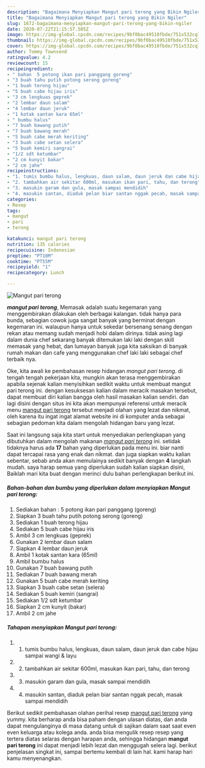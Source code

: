 ```yaml
---
description: "Bagaimana Menyiapkan Mangut pari terong yang Bikin Ngiler"
title: "Bagaimana Menyiapkan Mangut pari terong yang Bikin Ngiler"
slug: 1672-bagaimana-menyiapkan-mangut-pari-terong-yang-bikin-ngiler
date: 2020-07-22T21:15:57.505Z
image: https://img-global.cpcdn.com/recipes/9bf0bac49510fbde/751x532cq70/mangut-pari-terong-foto-resep-utama.jpg
thumbnail: https://img-global.cpcdn.com/recipes/9bf0bac49510fbde/751x532cq70/mangut-pari-terong-foto-resep-utama.jpg
cover: https://img-global.cpcdn.com/recipes/9bf0bac49510fbde/751x532cq70/mangut-pari-terong-foto-resep-utama.jpg
author: Tommy Townsend
ratingvalue: 4.2
reviewcount: 15
recipeingredient:
- " bahan  5 potong ikan pari panggang goreng"
- "3 buah tahu putih potong serong goreng"
- "1 buah terong hijau"
- "5 buah cabe hijau iris"
- "3 cm lengkuas geprek"
- "2 lembar daun salam"
- "4 lembar daun jeruk"
- "1 kotak santan kara 65ml"
- " bumbu halus"
- "7 buah bawang putih"
- "7 buah bawang merah"
- "5 buah cabe merah keriting"
- "3 buah cabe setan selera"
- "5 buah kemiri sangrai"
- "1/2 sdt ketumbar"
- "2 cm kunyit bakar"
- "2 cm jahe"
recipeinstructions:
- "1. tumis bumbu halus, lengkuas, daun salam, daun jeruk dan cabe hijau sampai wangi &amp; layu"
- "2. tambahkan air sekitar 600ml, masukan ikan pari, tahu, dan terong"
- "3. masukin garam dan gula, masak sampai mendidih"
- "4. masukin santan, diaduk pelan biar santan nggak pecah, masak sampai mendidih"
categories:
- Resep
tags:
- mangut
- pari
- terong

katakunci: mangut pari terong 
nutrition: 135 calories
recipecuisine: Indonesian
preptime: "PT10M"
cooktime: "PT55M"
recipeyield: "1"
recipecategory: Lunch

---
```



![Mangut pari terong](https://img-global.cpcdn.com/recipes/9bf0bac49510fbde/751x532cq70/mangut-pari-terong-foto-resep-utama.jpg)

<b><i>mangut pari terong</i></b>, Memasak adalah suatu kegemaran yang menggembirakan dilakukan oleh berbagai kalangan. tidak hanya para bunda, sebagian cowok juga sangat banyak yang berminat dengan kegemaran ini. walaupun hanya untuk sekedar bersenang senang dengan rekan atau memang sudah menjadi hobi dalam dirinya. tidak asing lagi dalam dunia chef sekarang banyak ditemukan laki laki dengan skill memasak yang hebat, dan lumayan banyak juga kita saksikan di banyak rumah makan dan cafe yang menggunakan chef laki laki sebagai chef terbaik nya.

Oke, kita awali ke pembahasan resep hidangan <i>mangut pari terong</i>. di tengah tengah pekerjaan kita, mungkin akan terasa menggembirakan apabila sejenak kalian menyisihkan sedikit waktu untuk membuat mangut pari terong ini. dengan kesuksesan kalian dalam meracik masakan tersebut, dapat membuat diri kalian bangga oleh hasil masakan kalian sendiri. dan lagi disini dengan situs ini kita akan mempunyai referensi untuk meracik menu <u>mangut pari terong</u> tersebut menjadi olahan yang lezat dan nikmat, oleh karena itu ingat ingat alamat website ini di komputer anda sebagai sebagian pedoman kita dalam mengolah hidangan baru yang lezat.




Saat ini langsung saja kita start untuk menyediakan perlengkapan yang dibutuhkan dalam mengolah makanan <u><i>mangut pari terong</i></u> ini. setidak tidaknya harus ada <b>17</b> bahan yang diperlukan pada menu ini. biar nanti dapat tercapai rasa yang enak dan nikmat. dan juga siapkan waktu kalian sebentar, sebab anda akan memulainya sedikit banyak dengan <b>4</b> langkah mudah. saya harap semua yang diperlukan sudah kalian siapkan disini, Baiklah mari kita buat dengan merinci dulu bahan perlengkapan berikut ini.

<!--inarticleads1-->

##### Bahan-bahan dan bumbu yang diperlukan dalam menyiapkan Mangut pari terong:

1. Sediakan  bahan : 5 potong ikan pari panggang (goreng)
1. Siapkan 3 buah tahu putih potong serong (goreng)
1. Sediakan 1 buah terong hijau
1. Sediakan 5 buah cabe hijau iris
1. Ambil 3 cm lengkuas (geprek)
1. Gunakan 2 lembar daun salam
1. Siapkan 4 lembar daun jeruk
1. Ambil 1 kotak santan kara (65ml)
1. Ambil  bumbu halus
1. Gunakan 7 buah bawang putih
1. Sediakan 7 buah bawang merah
1. Gunakan 5 buah cabe merah keriting
1. Siapkan 3 buah cabe setan (selera)
1. Sediakan 5 buah kemiri (sangrai)
1. Sediakan 1/2 sdt ketumbar
1. Siapkan 2 cm kunyit (bakar)
1. Ambil 2 cm jahe




<!--inarticleads2-->

##### Tahapan menyiapkan Mangut pari terong:

1. 1. tumis bumbu halus, lengkuas, daun salam, daun jeruk dan cabe hijau sampai wangi &amp; layu
1. 2. tambahkan air sekitar 600ml, masukan ikan pari, tahu, dan terong
1. 3. masukin garam dan gula, masak sampai mendidih
1. 4. masukin santan, diaduk pelan biar santan nggak pecah, masak sampai mendidih




Berikut sedikit pembahasan olahan perihal resep <u>mangut pari terong</u> yang yummy. kita berharap anda bisa paham dengan ulasan diatas, dan anda dapat mengulanginya di masa datang untuk di sajikan dalam saat saat even even keluarga atau kolega anda. anda bisa mengulik resep resep yang tertera diatas selaras dengan harapan anda, sehingga hidangan <b>mangut pari terong</b> ini dapat menjadi lebih lezat dan menggugah selera lagi. berikut penjelasan singkat ini, sampai bertemu kembali di lain hal. kami harap hari kamu menyenangkan.
